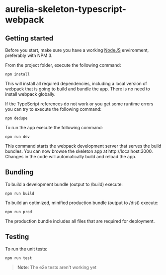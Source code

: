 # aurelia-skeleton-typescript-webpack

## Getting started

Before you start, make sure you have a working [NodeJS](http://nodejs.org/) environment, preferably with NPM 3.

From the project folder, execute the following command:

```shell
npm install
```

This will install all required dependencies, including a local version of webpack that is going to
build and bundle the app. There is no need to install webpack globally.

If the TypeScript references do not work or you get some runtime errors you can try to execute the following command:

```shell
npm dedupe
```

To run the app execute the following command:

```shell
npm run dev
```

This command starts the webpack development server that serves the build bundles.
You can now browse the skeleton app at http://localhost:3000. Changes in the code
will automatically build and reload the app.

## Bundling

To build a development bundle (output to /build) execute:

```shell
npm run build
```

To build an optimized, minified production bundle (output to /dist) execute:

```shell
npm run prod
```

The production bundle includes all files that are required for deployment.

## Testing
To run the unit tests:

```shell
npm run test
```

> **Note**: The e2e tests aren't working yet
